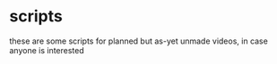 # scripts

these are some scripts for planned but as-yet unmade videos, in case anyone is interested
